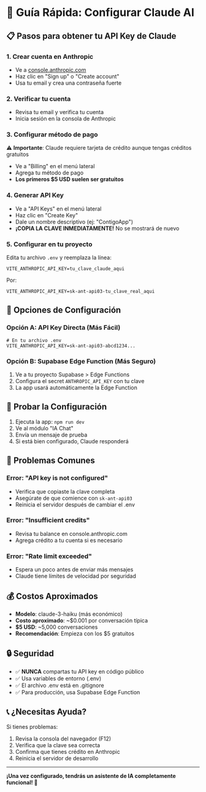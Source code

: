 # 🤖 Guía Rápida: Configurar Claude AI

## 📋 Pasos para obtener tu API Key de Claude

### 1. Crear cuenta en Anthropic
- Ve a [console.anthropic.com](https://console.anthropic.com)
- Haz clic en "Sign up" o "Create account"
- Usa tu email y crea una contraseña fuerte

### 2. Verificar tu cuenta
- Revisa tu email y verifica tu cuenta
- Inicia sesión en la consola de Anthropic

### 3. Configurar método de pago
⚠️ **Importante**: Claude requiere tarjeta de crédito aunque tengas créditos gratuitos
- Ve a "Billing" en el menú lateral
- Agrega tu método de pago
- **Los primeros $5 USD suelen ser gratuitos**

### 4. Generar API Key
- Ve a "API Keys" en el menú lateral
- Haz clic en "Create Key"
- Dale un nombre descriptivo (ej: "ContigoApp")
- **¡COPIA LA CLAVE INMEDIATAMENTE!** No se mostrará de nuevo

### 5. Configurar en tu proyecto
Edita tu archivo `.env` y reemplaza la línea:
```env
VITE_ANTHROPIC_API_KEY=tu_clave_claude_aqui
```

Por:
```env
VITE_ANTHROPIC_API_KEY=sk-ant-api03-tu_clave_real_aqui
```

## 🔧 Opciones de Configuración

### Opción A: API Key Directa (Más Fácil)
```env
# En tu archivo .env
VITE_ANTHROPIC_API_KEY=sk-ant-api03-abcd1234...
```

### Opción B: Supabase Edge Function (Más Seguro)
1. Ve a tu proyecto Supabase > Edge Functions
2. Configura el secret `ANTHROPIC_API_KEY` con tu clave
3. La app usará automáticamente la Edge Function

## 🧪 Probar la Configuración

1. Ejecuta la app: `npm run dev`
2. Ve al módulo "IA Chat"
3. Envía un mensaje de prueba
4. Si está bien configurado, Claude responderá

## 🚨 Problemas Comunes

### Error: "API key is not configured"
- Verifica que copiaste la clave completa
- Asegúrate de que comience con `sk-ant-api03`
- Reinicia el servidor después de cambiar el .env

### Error: "Insufficient credits"
- Revisa tu balance en console.anthropic.com
- Agrega crédito a tu cuenta si es necesario

### Error: "Rate limit exceeded"
- Espera un poco antes de enviar más mensajes
- Claude tiene límites de velocidad por seguridad

## 💰 Costos Aproximados

- **Modelo**: claude-3-haiku (más económico)
- **Costo aproximado**: ~$0.001 por conversación típica
- **$5 USD**: ~5,000 conversaciones
- **Recomendación**: Empieza con los $5 gratuitos

## 🔒 Seguridad

- ✅ **NUNCA** compartas tu API key en código público
- ✅ Usa variables de entorno (.env)
- ✅ El archivo .env está en .gitignore
- ✅ Para producción, usa Supabase Edge Function

## 📞 ¿Necesitas Ayuda?

Si tienes problemas:
1. Revisa la consola del navegador (F12)
2. Verifica que la clave sea correcta
3. Confirma que tienes crédito en Anthropic
4. Reinicia el servidor de desarrollo

---

**¡Una vez configurado, tendrás un asistente de IA completamente funcional! 🎉**

